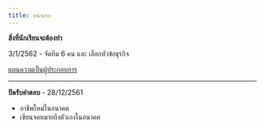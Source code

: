```yaml
---
title: หน้าแรก
---
```


**สิ่งที่นักเรียนจะต้องทำ** 

3/1/2562 -
จัดทีม 6 คน และ เลือกหัวข้อธุรกิจ

[แผนความเป็นผู้ประกอบการ](https://drive.google.com/file/d/17JFB1fPx0OOr-5iND4vBKwSisbPo4wtj/view?usp=sharing) 

<!--  ::: tip ความเป็นผู้ประกอบการ
[ครั้งที่ 1 ลงทะเบียน](/regtechnopreneur.md)  
[ครั้งที่ 2 ส่งคำตอบ](/technopreneur.md)  
[ตรวจสอบคะแนน](/check/technopreneur.md) 
::: -->

---

**ปิดรับคำตอบ** - 28/12/2561 
- อาชีพใหม่ในอนาคต
- เขียนจดหมายถึงตัวเองในอนาคต
